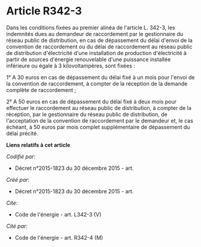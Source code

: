 # Article R342-3

Dans les conditions fixées au premier alinéa de l'article L. 342-3, les indemnités dues au demandeur de raccordement par le
gestionnaire du réseau public de distribution, en cas de dépassement du délai d'envoi de la convention de raccordement ou du
délai de raccordement au réseau public de distribution d'électricité d'une installation de production d'électricité à partir
de sources d'énergie renouvelable d'une puissance installée inférieure ou égale à 3 kilovoltampères, sont fixées : 

1° A 30 euros en cas de dépassement du délai fixé à un mois pour l'envoi de la convention de raccordement, à compter de la
réception de la demande complète de raccordement ; 

2° A 50 euros en cas de dépassement du délai fixé à deux mois pour effectuer le raccordement au réseau public de
distribution, à compter de la réception, par le gestionnaire du réseau public de distribution, de l'acceptation de la
convention de raccordement par le demandeur et, le cas échéant, à 50 euros par mois complet supplémentaire de dépassement du
délai précité.

**Liens relatifs à cet article**

_Codifié par_:

  - Décret n°2015-1823 du 30 décembre 2015 - art.

_Créé par_:

  - Décret n°2015-1823 du 30 décembre 2015 - art.

_Cite_:

  - Code de l'énergie - art. L342-3 (V)

_Cité par_:

  - Code de l'énergie - art. R342-4 (M)
